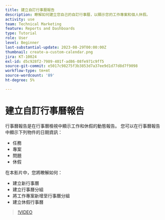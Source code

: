 ```yaml
---
title: 建立自訂行事曆報告
description: 瞭解如何建立您自己的自訂行事曆，以顯示您的工作專案和個人休假。
activity: use
team: Technical Marketing
feature: Reports and Dashboards
type: Tutorial
role: User
level: Beginner
last-substantial-update: 2023-08-29T00:00:00Z
thumbnail: create-a-custom-calendar.png
jira: KT-10024
exl-id: d5c928f2-7989-401f-ad86-08fe971c9ff5
source-git-commit: e5017c98275f3b3853d7a37ee9d1d77d8d7f9098
workflow-type: tm+mt
source-wordcount: '89'
ht-degree: 5%

---
```


# 建立自訂行事曆報告

行事曆報告是在行事曆檢視中顯示工作和休假的動態報告。 您可以在行事曆報告中顯示下列物件的日期資訊：

* 任務
* 專案
* 問題
* 休假

在本影片中，您將瞭解如何：

* 建立新行事曆
* 建立行事曆分組
* 將工作專案新增至行事曆分組
* 建立休假行事曆

>[!VIDEO](https://video.tv.adobe.com/v/3423482/?quality=12&learn=on)

